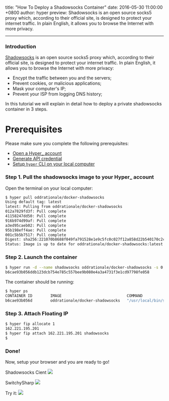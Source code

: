 title: "How To Deploy a Shadowsocks Container"
date: 2016-05-30 11:00:00 +0800
author: hyper
preview: Shadowsocks is an open source socks5 proxy which, according to their official site, is designed to protect your internet traffic. In plain English, it allows you to browse the Internet with more privacy.

---

### Introduction

[Shadowsocks](http://shadowsocks.org) is an open source socks5 proxy which, according to their official site, is designed to protect your internet traffic. In plain English, it allows you to browse the Internet with more privacy:

- Encypt the traffic between you and the servers;
- Prevent cookies, or malicious applications;
- Mask your computer's IP;
- Prevent your ISP from logging DNS history;

In this tutorial we will explain in detail how to deploy a private shadowsocks container in 3 steps.

# Prerequisites
Please make sure you complete the following prerequisites:

- [Open a Hyper_ account](https://console.hyper.sh/register)
- [Generate API credential](https://docs.hyper.sh/GettingStarted/generate_api_credential.html)
- [Setup `hyper` CLI on your local computer](https://docs.hyper.sh/GettingStarted/install.html)

### Step 1. Pull the shadowsocks image to your Hyper_ account

Open the terminal on your local computer:

``` bash
$ hyper pull oddrationale/docker-shadowsocks
Using default tag: latest
latest: Pulling from oddrationale/docker-shadowsocks
012a7829fd3f: Pull complete
41158247dd50: Pull complete
916b974d99af: Pull complete
a3ed95caeb02: Pull complete
95b198eff4ae: Pull complete
001c5b5b7517: Pull complete
Digest: sha256:221070b8688f049fa791528e1e9c5fc0c027f12a858d22b540170c2cca1dec69
Status: Image is up to date for oddrationale/docker-shadowsocks:latest
```

### Step 2. Launch the container

``` bash
$ hyper run -d --name shadowsocks oddrationale/docker-shadowsocks -s 0.0.0.0 -p 1989 -k MyPassWord -m aes-256-cfb
b6cae93b056ddb123dcb754e785c557bee9b080e4a3a4731f3e1cd97798fe058
```

The container should be running:

``` bash
$ hyper ps
CONTAINER ID        IMAGE                             COMMAND                  CREATED             STATUS              PORTS               NAMES               PUBLIC IP
b6cae93b056d        oddrationale/docker-shadowsocks   "/usr/local/bin/ssser"   23 seconds ago      Up 18 seconds                           shadowsocks         

```

### Step 3. Attach Floating IP

``` bash
$ hyper fip allocate 1
162.221.195.201
$ hyper fip attach 162.221.195.201 shadowsocks
$
```

### Done!

Now, setup your browser and you are ready to go!

Shadowsocks Cient
![](https://trello-attachments.s3.amazonaws.com/5727e1398e6615bcb65e23c4/528x335/8275b47b8cdd1f9c54676cf96c5dfbc4/Screen_Shot_2016-05-02_at_4.21.05_PM.png)

SwitchySharp
![](https://trello-attachments.s3.amazonaws.com/5727e1398e6615bcb65e23c4/917x661/3ebbe51970bc1cdd65b5c4ff365642e3/Screen_Shot_2016-05-02_at_4.21.29_PM.png)

Try it:
![](https://trello-attachments.s3.amazonaws.com/5727e1398e6615bcb65e23c4/1256x814/9fab9f7e3dd73dc29fc85dbd03e0ee12/Screen_Shot_2016-05-02_at_4.25.23_PM.png)
